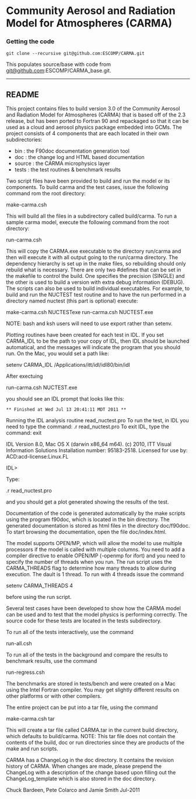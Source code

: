 # Community Aerosol and Radiation Model for Atmospheres (CARMA)

### Getting the code

```
git clone --recursive git@github.com:ESCOMP/CARMA.git
```

This populates source/base with code from git@github.com:ESCOMP/CARMA_base.git.

___

## README

This project contains files to build version 3.0 of the Community Aerosol and
Radiation Model for Atmospheres (CARMA) that is based off of the 2.3 release,
but has been ported to Fortran 90 and repackaged so that it can be used as a
cloud and aerosol physics package embedded into GCMs. The project consists of
4 components that are each located in their own subdirectories:

  - bin    : the F90doc documentation generation tool
  - doc    : the change log and HTML based documentation
  - source : the CARMA microphysics layer
  - tests  : the test routines & benchmark results

Two script files have been provided to build and run the model or its
components. To build carma and the test cases, issue the following command
rom the root directory:

  make-carma.csh

This will build all the files in a subdirectory called build/carma. To run
a sample carma model, execute the following command from the root directory:

  run-carma.csh

This will copy the CARMA.exe executable to the directory run/carma and then
will execute it with all output going to the run/carma directory. The
dependency hierarchy is set up in the make files, so rebuilding should only
rebuild what is necessary. There are only two #defines that can be set in the
makefile to control the build. One specifies the precision (SINGLE) and the other
is used to build a version with extra debug information (DEBUG). The scripts can
also be used to build individual executables. For example, to build and run the
NUCTEST test routine and to have the run performed in a directory named nuctest
(this part is optional) execute:

  make-carma.csh NUCTESTexe
  run-carma.csh NUCTEST.exe

NOTE: bash and ksh users will need to use export rather than setenv.

Plotting routines have been created for each test in IDL. If you set CARMA_IDL
to be the path to your copy of IDL, then IDL should be launched automatical, and
the messages will indicate the program that you should run. On the Mac, you would
set a path like:

  setenv CARMA_IDL /Applications/itt/idl/idl80/bin/idl

After exectuing

 run-carma.csh NUCTEST.exe

you should see an IDL prompt that looks like this:


    ** Finished at Wed Jul 13 20:41:11 MDT 2011 **

  Running the IDL analysis routine read_nuctest.pro
    To run the test, in IDL you need to type the command: .r read_nuctest.pro
    To exit IDL, type the command: exit

  IDL Version 8.0, Mac OS X (darwin x86_64 m64). (c) 2010, ITT Visual Information Solutions
  Installation number: 95183-2518.
  Licensed for use by: ACD:acd-license:Linux.FL

  IDL>

Type:

  .r read_nuctest.pro

and you should get a plot generated showing the results of the test.


Documentation of the code is generated automatically by the make scripts using
the program f90doc, which is located in the bin directory. The generated
documentation is stored as html files in the directory doc/f90doc. To start
browsing the documentation, open the file doc/index.html.


The model supports OPEN/MP, which will allow the model to use multiple
processors if the model is called with multiple columns. You need to add
a compiler directive to enable OPEN/MP (-openmp for ifort) and you need
to specify the number of threads when you run. The  run script uses the
CARMA_THREADS flag to determine how many threads to allow during execution.
The dault is 1 thread. To run with 4 threads issue the command

  setenv CARMA_THREADS 4

before using the run script.

Several test cases have been developed to show how the CARMA model
can be used and to test that the model physics is performing correctly. The
source code for these tests are located in the tests subdirectory.

To run all of the tests interactively, use the command

  run-all.csh

To run all of the tests in the background and compare the results to
benchmark results, use the command

  run-regress.csh

The benchmarks are stored in tests/bench and were created on a Mac
using the Intel Fortran compiler. You may get slightly different
results on other platforms or with other compilers.


The entire project can be put into a tar file, using the command

  make-carma.csh tar

This will create a tar file called CARMA.tar in the current build directory,
which defaults to build/carma. NOTE: This tar file does not contain the
contents of the build, doc or run directories since they are
products of the make and run scripts.

CARMA has a ChangeLog in the doc directory. It contains the revision history
of CARMA. When changes are made, please prepend the ChangeLog with a
description of the change based upon filling out the ChangeLog_template
which is also stored in the doc directory.


Chuck Bardeen, Pete Colarco and Jamie Smith
Jul-2011
